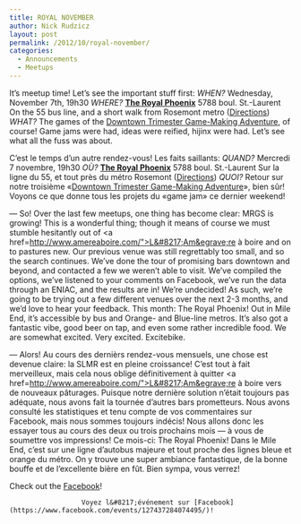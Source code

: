 ```yaml
---
title: ROYAL NOVEMBER
author: Nick Rudzicz
layout: post
permalink: /2012/10/royal-november/
categories:
  - Announcements
  - Meetups
---
```


It&#8217;s meetup time! Let&#8217;s see the important stuff first:
*WHEN?*
 Wednesday, November 7th, 19h30
*WHERE?*
 **[The Royal Phoenix](http://royalphoenixbar.com/)**
 5788 boul. St.-Laurent
 On the 55 bus line, and a short walk from Rosemont metro
 ([Directions](https://maps.google.com/maps?q=the+royal+phoenix))
*WHAT?*
 The games of the [Downtown Trimester Game-Making Adventure](http://oldforum.mrgs.ca/index.php/topic,55.0.html), of course! Game jams were had, ideas were reified, hijinx were had. Let&#8217;s see what all the fuss was about.

C&#8217;est le temps d&#8217;un autre rendez-vous! Les faits saillants:
*QUAND?*
 Mercredi 7 novembre, 19h30
*OÙ?*
 **[The Royal Phoenix](http://royalphoenixbar.com/)**
 5788 boul. St.-Laurent
 Sur la ligne du 55, et tout pr&egrave;s du m&eacute;tro Rosemont
 ([Directions](https://maps.google.com/maps?q=the+royal+phoenix))
*QUOI?*
 Retour sur notre troisi&egrave;me &laquo;[Downtown Trimester Game-Making Adventure](http://oldforum.mrgs.ca/index.php/topic,55.0.html)&raquo;, bien s&ucirc;r! Voyons ce que donne tous les projets du &laquo;game jam&raquo; ce dernier weekend!
 

        

        
        
&#8212;
So! Over the last few meetups, one thing has become clear: MRGS is growing! This is a wonderful thing; though it means of course we must stumble hesitantly out of <a href=http://www.amereaboire.com/">L&#8217;Am&egrave;re &agrave; boire</a> and on to pastures new.
Our previous venue was still regrettably too small, and so the search continues. We’ve done the tour of promising bars downtown and beyond, and contacted a few we weren’t able to visit. We’ve compiled the options, we’ve listened to your comments on Facebook, we’ve run the data through an ENIAC, and the results are in! We’re undecided!
As such, we’re going to be trying out a few different venues over the next 2-3 months, and we’d love to hear your feedback.
This month: The Royal Phoenix! Out in Mile End, it’s accessible by bus and Orange- and Blue-line metros. It’s also got a fantastic vibe, good beer on tap, and even some rather incredible food. We are somewhat excited. Very excited. Excitebike.

&#8212;
Alors! Au cours des derni&egrave;rs rendez-vous mensuels, une chose est devenue claire: la SLMR est en pleine croissance! C&#8217;est tout &agrave; fait merveilleux, mais cela nous oblige d&eacute;finitivement &agrave; quitter <a href=http://www.amereaboire.com/">L&#8217;Am&egrave;re &agrave; boire</a> vers de nouveaux p&acirc;turages.
Puisque notre derni&egrave;re solution n&#8217;&eacute;tait toujours pas ad&eacute;quate, nous avons fait la tourn&eacute;e d&#8217;autres bars prometteurs. Nous avons consult&eacute; les statistiques et tenu compte de vos commentaires sur Facebook, mais nous sommes toujours ind&eacute;cis!
Nous allons donc les essayer tous au cours des deux ou trois prochains mois &#8212; &agrave; vous de soumettre vos impressions!
Ce mois-ci: The Royal Phoenix! Dans le Mile End, c&#8217;est sur une ligne d&#8217;autobus majeure et tout proche des lignes bleue et orange du m&eacute;tro. On y trouve une super ambiance fantastique, de la bonne bouffe et de l&#8217;excellente bi&egrave;re en f&ucirc;t. Bien sympa, vous verrez!

                

                
                
Check out the [Facebook](https://www.facebook.com/events/127437284074495/)!

                      Voyez l&#8217;événement sur [Facebook](https://www.facebook.com/events/127437284074495/)!
                    

                    
                    
                    

